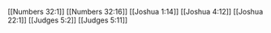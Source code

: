 [[Numbers 32:1]]
[[Numbers 32:16]]
[[Joshua 1:14]]
[[Joshua 4:12]]
[[Joshua 22:1]]
[[Judges 5:2]]
[[Judges 5:11]]
